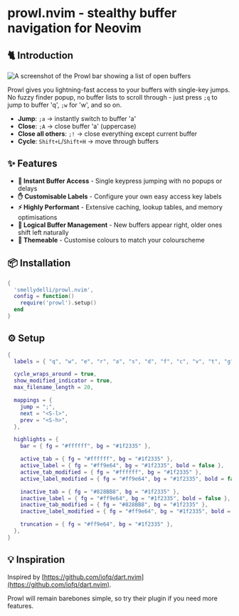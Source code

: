 # prowl.nvim - stealthy buffer navigation for Neovim

## 🐈 Introduction

![A screenshot of the Prowl bar showing a list of open buffers](https://raw.githubusercontent.com/smellydelli/assets/refs/heads/main/prowl/prowl-preview.jpg)

Prowl gives you lightning-fast access to your buffers with single-key jumps. No fuzzy finder popup, no buffer lists to scroll through - just press `;q` to jump to buffer 'q', `;w` for 'w', and so on.

- **Jump**: `;a` → instantly switch to buffer 'a'
- **Close**: `;A` → close buffer 'a' (uppercase)
- **Close all others**: `;!` → close everything except current buffer
- **Cycle**: `Shift+L`/`Shift+H` → move through buffers

## ✨ Features

- **🎯 Instant Buffer Access** - Single keypress jumping with no popups or delays
- **✋ Customisable Labels** - Configure your own easy access key labels
- **⚡ Highly Performant** - Extensive caching, lookup tables, and memory optimisations
- **🧠 Logical Buffer Management** - New buffers appear right, older ones shift left naturally
- **🎨 Themeable** - Customise colours to match your colourscheme

## 📦 Installation

```lua
{
  'smellydelli/prowl.nvim',
  config = function()
    require('prowl').setup()
  end
}
```

## ⚙️ Setup

```lua
{
  labels = { "q", "w", "e", "r", "a", "s", "d", "f", "c", "v", "t", "g", "b", "z", "x" },

  cycle_wraps_around = true,
  show_modified_indicator = true,
  max_filename_length = 20,

  mappings = {
    jump = ";",
    next = "<S-l>",
    prev = "<S-h>",
  },

  highlights = {
    bar = { fg = "#ffffff", bg = "#1f2335" },

    active_tab = { fg = "#ffffff", bg = "#1f2335" },
    active_label = { fg = "#ff9e64", bg = "#1f2335", bold = false },
    active_tab_modified = { fg = "#ffffff", bg = "#1f2335" },
    active_label_modified = { fg = "#ff9e64", bg = "#1f2335", bold = false },

    inactive_tab = { fg = "#828BB8", bg = "#1f2335" },
    inactive_label = { fg = "#ff9e64", bg = "#1f2335", bold = false },
    inactive_tab_modified = { fg = "#828BB8", bg = "#1f2335" },
    inactive_label_modified = { fg = "#ff9e64", bg = "#1f2335", bold = false },

    truncation = { fg = "#ff9e64", bg = "#1f2335" },
  },
}
```

## 💡 Inspiration

Inspired by [https://github.com/iofq/dart.nvim](https://github.com/iofq/dart.nvim).

Prowl will remain barebones simple, so try their plugin if you need more features.
